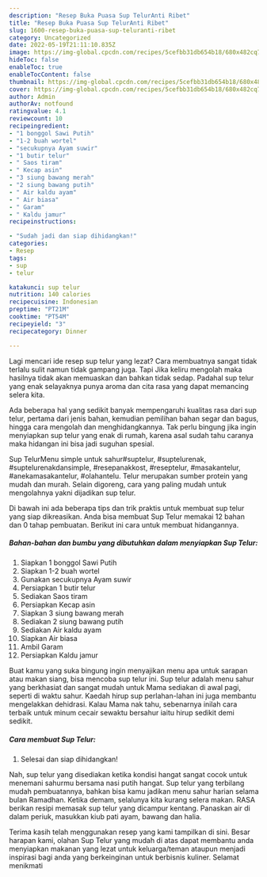```yaml
---
description: "Resep Buka Puasa Sup TelurAnti Ribet"
title: "Resep Buka Puasa Sup TelurAnti Ribet"
slug: 1600-resep-buka-puasa-sup-teluranti-ribet
category: Uncategorized
date: 2022-05-19T21:11:10.835Z
image: https://img-global.cpcdn.com/recipes/5cefbb31db654b18/680x482cq70/sup-telur-foto-resep-utama.jpg
hideToc: false
enableToc: true
enableTocContent: false
thumbnail: https://img-global.cpcdn.com/recipes/5cefbb31db654b18/680x482cq70/sup-telur-foto-resep-utama.jpg
cover: https://img-global.cpcdn.com/recipes/5cefbb31db654b18/680x482cq70/sup-telur-foto-resep-utama.jpg
author: Admin
authorAv: notfound
ratingvalue: 4.1
reviewcount: 10
recipeingredient:
- "1 bonggol Sawi Putih"
- "1-2 buah wortel"
- "secukupnya Ayam suwir"
- "1 butir telur"
- " Saos tiram"
- " Kecap asin"
- "3 siung bawang merah"
- "2 siung bawang putih"
- " Air kaldu ayam"
- " Air biasa"
- " Garam"
- " Kaldu jamur"
recipeinstructions:

- "Sudah jadi dan siap dihidangkan!"
categories:
- Resep
tags:
- sup
- telur

katakunci: sup telur 
nutrition: 140 calories
recipecuisine: Indonesian
preptime: "PT21M"
cooktime: "PT54M"
recipeyield: "3"
recipecategory: Dinner

---
```



Lagi mencari ide resep sup telur yang lezat? Cara membuatnya sangat tidak terlalu sulit namun tidak gampang juga. Tapi Jika keliru mengolah maka hasilnya tidak akan memuaskan dan bahkan tidak sedap. Padahal sup telur yang enak selayaknya punya aroma dan cita rasa yang dapat memancing selera kita.


Ada beberapa hal yang sedikit banyak mempengaruhi kualitas rasa dari sup telur, pertama dari jenis bahan, kemudian pemilihan bahan segar dan bagus, hingga cara mengolah dan menghidangkannya. Tak perlu bingung jika ingin menyiapkan sup telur yang enak di rumah, karena asal sudah tahu caranya maka hidangan ini bisa jadi suguhan spesial.

Sup TelurMenu simple untuk sahur#suptelur, #suptelurenak, #suptelurenakdansimple, #resepanakkost, #reseptelur, #masakantelur, #anekamasakantelur, #olahantelu. Telur merupakan sumber protein yang mudah dan murah. Selain digoreng, cara yang paling mudah untuk mengolahnya yakni dijadikan sup telur.


Di bawah ini ada beberapa tips dan trik praktis untuk membuat sup telur yang siap dikreasikan. Anda bisa membuat Sup Telur memakai 12 bahan dan 0 tahap pembuatan. Berikut ini cara untuk membuat hidangannya.

<!--inarticleads1-->

##### Bahan-bahan dan bumbu yang dibutuhkan dalam menyiapkan Sup Telur:

1. Siapkan 1 bonggol Sawi Putih
1. Siapkan 1-2 buah wortel
1. Gunakan secukupnya Ayam suwir
1. Persiapkan 1 butir telur
1. Sediakan  Saos tiram
1. Persiapkan  Kecap asin
1. Siapkan 3 siung bawang merah
1. Sediakan 2 siung bawang putih
1. Sediakan  Air kaldu ayam
1. Siapkan  Air biasa
1. Ambil  Garam
1. Persiapkan  Kaldu jamur


Buat kamu yang suka bingung ingin menyajikan menu apa untuk sarapan atau makan siang, bisa mencoba sup telur ini. Sup telur adalah menu sahur yang berkhasiat dan sangat mudah untuk Mama sediakan di awal pagi, seperti di waktu sahur. Kaedah hirup sup perlahan-lahan ini juga membantu mengelakkan dehidrasi. Kalau Mama nak tahu, sebenarnya inilah cara terbaik untuk minum cecair sewaktu bersahur iaitu hirup sedikit demi sedikit. 

<!--inarticleads2-->

##### Cara membuat Sup Telur:


1. Selesai dan siap dihidangkan!

Nah, sup telur yang disediakan ketika kondisi hangat sangat cocok untuk menemani sahurmu bersama nasi putih hangat. Sup telur yang terbilang mudah pembuatannya, bahkan bisa kamu jadikan menu sahur harian selama bulan Ramadhan. Ketika demam, selalunya kita kurang selera makan. RASA berikan resipi memasak sup telur yang dicampur kentang. Panaskan air di dalam periuk, masukkan kiub pati ayam, bawang dan halia. 

Terima kasih telah menggunakan resep yang kami tampilkan di sini. Besar harapan kami, olahan Sup Telur yang mudah di atas dapat membantu anda menyiapkan makanan yang lezat untuk keluarga/teman ataupun menjadi inspirasi bagi anda yang berkeinginan untuk berbisnis kuliner. Selamat menikmati
